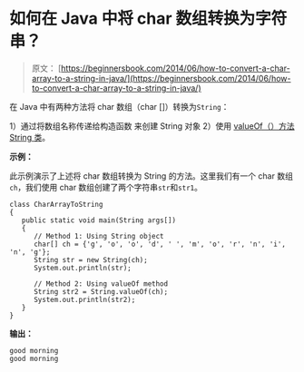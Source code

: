 # 如何在 Java 中将 char 数组转换为字符串？

> 原文： [https://beginnersbook.com/2014/06/how-to-convert-a-char-array-to-a-string-in-java/](https://beginnersbook.com/2014/06/how-to-convert-a-char-array-to-a-string-in-java/)

在 Java 中有两种方法将 char 数组（char []）转换为`String`：

1）通过将数组名称传递给构造函数
来创建 String 对象 2）使用 [valueOf（）方法](https://beginnersbook.com/2013/12/java-string-copyvalueof-method-example/ "Java – String copyValueOf() Method example") [String 类](https://beginnersbook.com/2013/12/java-strings/)。

**示例：**

此示例演示了上述将 char 数组转换为 String 的方法。这里我们有一个 char 数组`ch`，我们使用 char 数组创建了两个字符串`str`和`str1`。

```
class CharArrayToString
{
   public static void main(String args[])
   {
      // Method 1: Using String object
      char[] ch = {'g', 'o', 'o', 'd', ' ', 'm', 'o', 'r', 'n', 'i', 'n', 'g'};
      String str = new String(ch);
      System.out.println(str);

      // Method 2: Using valueOf method
      String str2 = String.valueOf(ch);
      System.out.println(str2);
   }
}
```

**输出：**

```
good morning
good morning
```